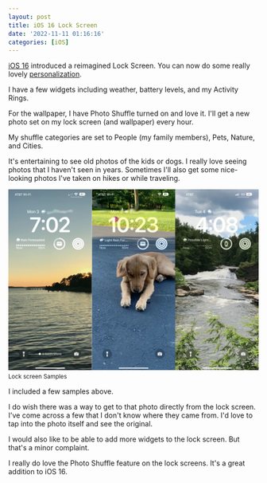 ```yaml
---
layout: post
title: iOS 16 Lock Screen
date: '2022-11-11 01:16:16'
categories: [iOS]
---
```


[iOS 16](https://www.apple.com/ios/ios-16/) introduced a reimagined Lock Screen. You can now do some really lovely [personalization](https://support.apple.com/guide/iphone/personalize-your-iphone-lock-screen-iph4d0e6c351/ios).

I have a few widgets including weather, battery levels, and my Activity Rings.

For the wallpaper, I have Photo Shuffle turned on and love it. I'll get a new photo set on my lock screen (and wallpaper) every hour.

My shuffle categories are set to People (my family members), Pets, Nature, and Cities.

It's entertaining to see old photos of the kids or dogs. I really love seeing photos that I haven't seen in years. Sometimes I'll also get some nice-looking photos I've taken on hikes or while traveling.

<div class="py-3">
	<div class="card shadow-sm">
		<img class="img-fluid" src="/public/images/2022/ios-16-lockscreen/lockscreen.jpg">
		<div class="card-body mx-auto">
			<small>Lock screen Samples</small>
		</div>
	</div>
</div>

I included a few samples above.

I do wish there was a way to get to that photo directly from the lock screen. I've come across a few that I don't know where they came from. I'd love to tap into the photo itself and see the original.

I would also like to be able to add more widgets to the lock screen. But that's a minor complaint.

I really do love the Photo Shuffle feature on the lock screens. It's a great addition to iOS 16.

